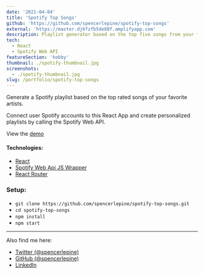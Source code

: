 ```yaml
---
date: '2021-04-04'
title: 'Spotify Top Songs'
github: 'https://github.com/spencerlepine/spotify-top-songs'
external: 'https://master.dj6fzfb5de88f.amplifyapp.com'
description: Playlist generator based on the top five songs from your favorite artists, built with React and connected to Spotify's Web API.
tech:
  - React
  - Spotify Web API
featureSection: 'hobby'
thumbnail: ./spotify-thumbnail.jpg
screenshots:
  - ./spotify-thumbnail.jpg
slug: /portfolio/spotify-top-songs
---
```


Generate a Spotify playlist based on the top rated songs of your favorite artists.

Connect user Spotify accounts to this React App and create personalized playlists by calling the Spotify Web API.

View the [demo](https://master.dj6fzfb5de88f.amplifyapp.com/)

#### Technologies:
- [React](https://reactjs.org/)
- [Spotify Web Api JS Wrapper](https://github.com/JMPerez/spotify-web-api-js/blob/master/src/spotify-web-api.js)
- [React Router](https://reactrouter.com/)

### Setup:
- ```git clone https://github.com/spencerlepine/spotify-top-songs.git```
- ```cd spotify-top-songs```
- ```npm install```
- ```npm start```

---

Also find me here:
* [Twitter (@spencerlepine)](https://twitter.com/SpencerLepine)
* [GitHub (@spencerlepine)](https://github.com/spencerlepine)
* [LinkedIn](https://www.linkedin.com/in/spencer-lepine/)